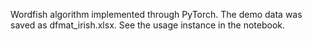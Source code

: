 Wordfish algorithm implemented through PyTorch. 
The demo data was saved as dfmat_irish.xlsx. See the usage instance in the notebook.
